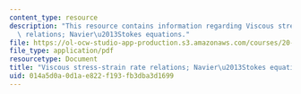 ```yaml
---
content_type: resource
description: "This resource contains information regarding Viscous stress-strain rate\
  \ relations; Navier\u2013Stokes equations."
file: https://ol-ocw-studio-app-production.s3.amazonaws.com/courses/20-430j-fields-forces-and-flows-in-biological-systems-fall-2015/014a5d0a0d1ae822f193fb3dba3d1699_MIT20_430JF15_Lecture16.pdf
file_type: application/pdf
resourcetype: Document
title: "Viscous stress-strain rate relations; Navier\u2013Stokes equations"
uid: 014a5d0a-0d1a-e822-f193-fb3dba3d1699
---
```

